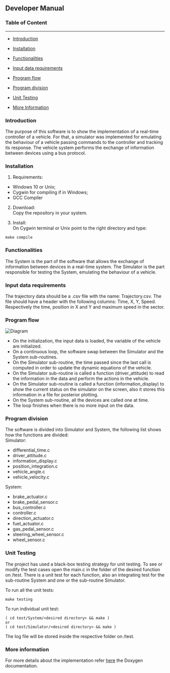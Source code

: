 ## Developer Manual

### Table of Content
---
- [Introduction](#Introduction)

- [Installation](#Installation)

- [Functionalities](Functionalities)

- [Input data requirements](Input-data-requirements)

- [Program flow](Program-flow)

- [Program division](Program-division)

- [Unit Testing](Unit-Testing)

- [More Information](#More-Information)

### Introduction

The purpose of this software is to show the implementation of a real-time controller of a vehicle.
For that, a simulator was implemented for emulating the behaviour of a vehicle passing commands to the controller and tracking its response.
The vehicle system performs the exchange of information between devices using a bus protocol. 

### Installation

1. Requirements:
 - Windows 10 or Unix;
 - Cygwin for compiling if in Windows;
 - GCC Compiler

2. Download:  
Copy the repository in your system.

3. Install:  
On Cygwin terminal or Unix point to the right directory and type:
	
  ```
  make compile
  ```

### Functionalities

The System is the part of the software that allows the exchange of information between devices in a real-time system. 
The Simulator is the part responsible for testing the System, emulating the behaviour of a vehicle.

### Input data requirements

The trajectory data should be a .csv file with the name: Trajectory.csv. The file should have a header with the following columns: Time, X, Y, Speed. Respectively the time, position in X and Y and maximum speed in the sector.   

### Program flow
![Diagram](https://github.com/PCoser/Software-Programing-in-C/doc/vehicle.jpeg)

* On the initialization, the input data is loaded, the variable of the vehicle are initialized. 
* On a continuous loop, the software swap between the Simulator and the System sub-routines.
* On the Simulator sub-routine, the time passed since the last call is computed in order to update the dynamic equations of the vehicle.
* On the Simulator sub-routine is called a function (driver_attitude) to read the information in the data and perform the actions in the vehicle.
* On the Simulator sub-routine is called a function (information_display) to show the current status on the simulator on the screen, also it stores this information in a file for posterior plotting.  
* On the System sub-routine, all the devices are called one at time. 
* The loop finishes when there is no more input on the data.

### Program division
The software is divided into Simulator and System, the following list shows how the functions are divided:  
Simulator:  
 - differential\_time.c  
 - driver\_attitude.c  
 - information\_display.c  
 - position\_integration.c  
 - vehicle\_angle.c  
 - vehicle\_velocity.c  

System:  
- brake\_actuator.c  
- brake\_pedal\_sensor.c  
- bus\_controller.c  
- controller.c  
- direction\_actuator.c  
- fuel\_actuator.c  
- gas\_pedal\_sensor.c  
- steering\_wheel_sensor.c  
- wheel\_sensor.c   

### Unit Testing
The project has used a black-box testing strategy for unit testing. To see or modify the test cases open the main.c in the folder of the desired function on /test.
There is a unit test for each function, also an integrating test for the sub-routine System and one or the sub-routine Simulator.

To run all the unit tests:   
  ```
  make testing
  ```

To run individual unit test:
  ```
  ( cd test/System/<desired directory> && make )  
  or  
  ( cd test/Simulator/<desired directory> && make ) 
  ```
The log file will be stored inside the respective folder on /test.

### More information

For more details about the implementation refer [here](https://github.com/PCoser/Software-Programing-in-C/doc/Doxygen) the Doxygen documentation.